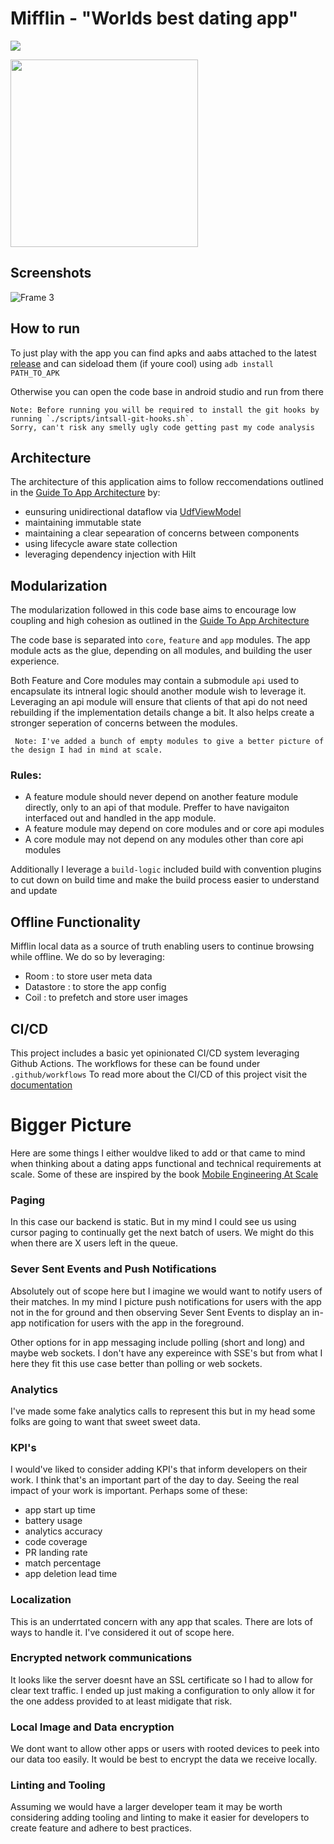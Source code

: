 # Mifflin - "Worlds best dating app"

![](https://img.shields.io/github/v/release/Elijah-Dangerfield/Mifflin)

<img src="https://user-images.githubusercontent.com/45648517/223679189-fc8570b0-9b38-42ce-8876-1d34bc327fd9.png"  width="300" height="300">


## Screenshots

![Frame 3](https://user-images.githubusercontent.com/45648517/223679757-65d53f0f-a9f9-4704-bf28-bf620424dcdd.png)

## How to run

To just play with the app you can find apks and aabs attached to the latest [release](https://github.com/Elijah-Dangerfield/Mifflin/releases)
and can sideload them (if youre cool) using `adb install PATH_TO_APK`

Otherwise you can open the code base in android studio and run from there

```
Note: Before running you will be required to install the git hooks by running `./scripts/intsall-git-hooks.sh`. 
Sorry, can't risk any smelly ugly code getting past my code analysis
```

## Architecture

The architecture of this application aims to follow reccomendations outlined in the [Guide To App Architecture](https://developer.android.com/topic/architecture) by: 
- eunsuring unidirectional dataflow via [UdfViewModel]([https://github.com/Elijah-Dangerfield/mifflin/](https://github.com/Elijah-Dangerfield/Mifflin/blob/main/core/ui/src/main/java/com.dangerfield.core.ui/UdfViewModel.kt))
- maintaining immutable state
- maintaining a clear sepearation of concerns between components
- using lifecycle aware state collection
- leveraging dependency injection with Hilt


## Modularization

The modularization followed in this code base aims to encourage low coupling and high cohesion as outlined in the [Guide To App Architecture](https://developer.android.com/topic/modularization)

The code base is separated into `core`, `feature` and `app` modules. The app module acts as the glue, depending on all modules, and building the user experience. 

Both Feature and Core modules may contain a submodule `api` used to encapsulate its intneral logic should another module wish to leverage it. Leveraging an api module will ensure that clients of that api do not need rebuilding if the implementation details change a bit. It also helps create a stronger seperation of concerns between the modules. 

     Note: I've added a bunch of empty modules to give a better picture of the design I had in mind at scale. 

### Rules:
- A feature module should never depend on another feature module directly, only to an api of that module. Preffer to have navigaiton interfaced out and handled in the app module. 
- A feature module may depend on core modules and or core api modules
- A core module may not depend on any modules other than core api modules 


Additionally I leverage a `build-logic` included build with convention plugins to cut down on build time and make the build process easier to understand and update

## Offline Functionality

Mifflin local data as a source of truth enabling users to continue browsing while offline. We do so by leveraging:
- Room : to store user meta data
- Datastore : to store the app config
- Coil : to prefetch and store user images


## CI/CD

This project includes a basic yet opinionated CI/CD system leveraging Github Actions.
The workflows for these can be found under `.github/workflows`
To read more about the CI/CD of this project visit the [documentation](https://github.com/Elijah-Dangerfield/mifflin/blob/main/docs/ci.md)

# Bigger Picture

Here are some things I either wouldve liked to add or that came to mind when thinking about a dating apps functional and technical requirements at scale. 
Some of these are inspired by the book [Mobile Engineering At Scale](https://www.mobileatscale.com/)

### Paging

In this case our backend is static. But in my mind I could see us using cursor paging to continually get the next batch of users. We might do this when there are X users left in the queue. 

### Sever Sent Events and Push Notifications

Absolutely out of scope here but I imagine we would want to notify users of their matches. In my mind I picture push notifications for users with the app not in the for ground and then observing Sever Sent Events to display an in-app notification for users with the app in the foreground. 

Other options for in app messaging include polling (short and long) and maybe web sockets. I don't have any expereince with SSE's but from what I here they fit this use case better than polling or web sockets. 

### Analytics

I've made some fake analytics calls to represent this but in my head some folks are going to want that sweet sweet data. 

### KPI's
I would've liked to consider adding KPI's that inform developers on their work. I think that's an important part of the day to day. Seeing the real impact of your work is important. Perhaps some of these: 

  - app start up time
  - battery usage
  - analytics accuracy
  - code coverage
  - PR landing rate
  - match percentage
  - app deletion lead time

### Localization
This is an underrtated concern with any app that scales. There are lots of ways to handle it. I've considered it out of scope here. 

### Encrypted network communications 
It looks like the server doesnt have an SSL certificate so I had to allow for clear text traffic. I ended up just making a configuration to only allow it for the one addess provided to at least midigate that risk.
  
### Local Image and Data encryption
We dont want to allow other apps or users with rooted devices to peek into our data too easily. It would be best to encrypt the data we receive locally. 

### Linting and Tooling
Assuming we would have a larger developer team it may be worth considering adding tooling and linting to make it easier for developers to create feature and adhere to best practices. 

